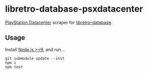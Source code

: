# libretro-database-psxdatacenter

[PlayStation Datacenter](https://psxdatacenter.com/) scraper for [libretro-database](https://github.com/libretro/libretro-database).

## Usage

Install [Node.js >=9](https://nodejs.org/en/), and run...
```
git submodule update --init
npm i
npm test
```
